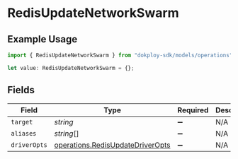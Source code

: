 # RedisUpdateNetworkSwarm

## Example Usage

```typescript
import { RedisUpdateNetworkSwarm } from "dokploy-sdk/models/operations";

let value: RedisUpdateNetworkSwarm = {};
```

## Fields

| Field                                                                                | Type                                                                                 | Required                                                                             | Description                                                                          |
| ------------------------------------------------------------------------------------ | ------------------------------------------------------------------------------------ | ------------------------------------------------------------------------------------ | ------------------------------------------------------------------------------------ |
| `target`                                                                             | *string*                                                                             | :heavy_minus_sign:                                                                   | N/A                                                                                  |
| `aliases`                                                                            | *string*[]                                                                           | :heavy_minus_sign:                                                                   | N/A                                                                                  |
| `driverOpts`                                                                         | [operations.RedisUpdateDriverOpts](../../models/operations/redisupdatedriveropts.md) | :heavy_minus_sign:                                                                   | N/A                                                                                  |